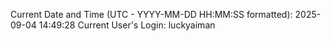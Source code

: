 Current Date and Time (UTC - YYYY-MM-DD HH:MM:SS formatted): 2025-09-04 14:49:28
Current User's Login: luckyaiman

